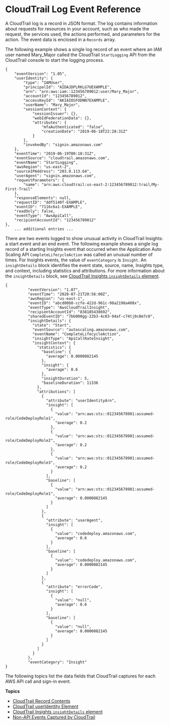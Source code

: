 # CloudTrail Log Event Reference<a name="cloudtrail-event-reference"></a>

A CloudTrail log is a record in JSON format\. The log contains information about requests for resources in your account, such as who made the request, the services used, the actions performed, and parameters for the action\. The event data is enclosed in a `Records` array\.

The following example shows a single log record of an event where an IAM user named Mary\_Major called the CloudTrail `StartLogging` API from the CloudTrail console to start the logging process\.

```
{
    "eventVersion": "1.05",
    "userIdentity": {
        "type": "IAMUser",
        "principalId": "AIDAJDPLRKLG7UEXAMPLE",
        "arn": "arn:aws:iam::123456789012:user/Mary_Major",
        "accountId": "123456789012",
        "accessKeyId": "AKIAIOSFODNN7EXAMPLE",
        "userName": "Mary_Major",
        "sessionContext": {
            "sessionIssuer": {},
            "webIdFederationData": {},
            "attributes": {
                "mfaAuthenticated": "false",
                "creationDate": "2019-06-18T22:28:31Z"
            }
        },
        "invokedBy": "signin.amazonaws.com"
    },
    "eventTime": "2019-06-19T00:18:31Z",
    "eventSource": "cloudtrail.amazonaws.com",
    "eventName": "StartLogging",
    "awsRegion": "us-east-2",
    "sourceIPAddress": "203.0.113.64",
    "userAgent": "signin.amazonaws.com",
    "requestParameters": {
        "name": "arn:aws:cloudtrail:us-east-2:123456789012:trail/My-First-Trail"
    },
    "responseElements": null,
    "requestID": "ddf5140f-EXAMPLE",
    "eventID": "7116c6a1-EXAMPLE",
    "readOnly": false,
    "eventType": "AwsApiCall",
    "recipientAccountId": "123456789012"
},
    ... additional entries ...
```

There are two events logged to show unusual activity in CloudTrail Insights: a start event and an end event\. The following example shows a single log record of a starting Insights event that occurred when the Application Auto Scaling API `CompleteLifecycleAction` was called an unusual number of times\. For Insights events, the value of `eventCategory` is `Insight`\. An `insightDetails` block identifies the event state, source, name, Insights type, and context, including statistics and attributions\. For more information about the `insightDetails` block, see [CloudTrail Insights `insightDetails` element](cloudtrail-event-reference-insight-details.md)\.

```
{
          "eventVersion": "1.07",
          "eventTime": "2020-07-21T20:56:00Z",
          "awsRegion": "us-east-1",
          "eventID": "abcd00b0-ccfe-422d-961c-98a2198a408x",
          "eventType": "AwsCloudTrailInsight",
          "recipientAccountId": "838185438692",
          "sharedEventID": "7bb000gg-22b3-4c03-94af-c74tj0c8m7c0",
          "insightDetails": {
            "state": "Start",
            "eventSource": "autoscaling.amazonaws.com",
            "eventName": "CompleteLifecycleAction",
            "insightType": "ApiCallRateInsight",
            "insightContext": {
              "statistics": {
                "baseline": {
                  "average": 0.0000882145
                },
                "insight": {
                  "average": 0.6
                },
                "insightDuration": 5,
                "baselineDuration": 11336
              },
              "attributions": [
                {
                  "attribute": "userIdentityArn",
                  "insight": [
                    {
                      "value": "arn:aws:sts::012345678901:assumed-role/CodeDeployRole1",
                      "average": 0.2
                    },
                    {
                      "value": "arn:aws:sts::012345678901:assumed-role/CodeDeployRole2",
                      "average": 0.2
                    },
                    {
                      "value": "arn:aws:sts::012345678901:assumed-role/CodeDeployRole3",
                      "average": 0.2
                    }
                  ],
                  "baseline": [
                    {
                      "value": "arn:aws:sts::012345678901:assumed-role/CodeDeployRole1",
                      "average": 0.0000882145
                    }
                  ]
                },
                {
                  "attribute": "userAgent",
                  "insight": [
                    {
                      "value": "codedeploy.amazonaws.com",
                      "average": 0.6
                    }
                  ],
                  "baseline": [
                    {
                      "value": "codedeploy.amazonaws.com",
                      "average": 0.0000882145
                    }
                  ]
                },
                {
                  "attribute": "errorCode",
                  "insight": [
                    {
                      "value": "null",
                      "average": 0.6
                    }
                  ],
                  "baseline": [
                    {
                      "value": "null",
                      "average": 0.0000882145
                    }
                  ]
                }
              ]
            }
          },
          "eventCategory": "Insight"
}
```

The following topics list the data fields that CloudTrail captures for each AWS API call and sign\-in event\. 

**Topics**
+ [CloudTrail Record Contents](cloudtrail-event-reference-record-contents.md)
+ [CloudTrail userIdentity Element](cloudtrail-event-reference-user-identity.md)
+ [CloudTrail Insights `insightDetails` element](cloudtrail-event-reference-insight-details.md)
+ [Non\-API Events Captured by CloudTrail](cloudtrail-non-api-events.md)